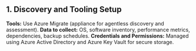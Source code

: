 ## 1. Discovery and Tooling Setup

**Tools:**  Use Azure Migrate (appliance for agentless discovery and assessment).
**Data to collect:**  OS, software inventory, performance metrics, dependencies, backup schedules.
**Credentials and Permissions:**  Managed using Azure Active Directory and Azure Key Vault for secure storage.

